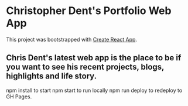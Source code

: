 # Christopher Dent's Portfolio Web App

This project was bootstrapped with [Create React App](https://github.com/facebook/create-react-app).

## Chris Dent's latest web app is the place to be if you want to see his recent projects, blogs, highlights and life story.  


npm install to start
npm start to run locally
npm run deploy to redeploy to GH Pages.
